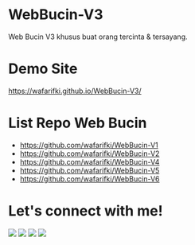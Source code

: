 # WebBucin-V3
Web Bucin V3 khusus buat orang tercinta &amp; tersayang.

# Demo Site
 <a href="https://wafarifki.github.io/WebBucin-V3/">https://wafarifki.github.io/WebBucin-V3/</a>

# List Repo Web Bucin
- <a target="_blank" href="https://github.com/wafarifki/WebBucin-V1">https://github.com/wafarifki/WebBucin-V1</a>
- <a target="_blank" href="https://github.com/wafarifki/WebBucin-V2">https://github.com/wafarifki/WebBucin-V2</a>
- <a target="_blank" href="https://github.com/wafarifki/WebBucin-V4">https://github.com/wafarifki/WebBucin-V4</a>
- <a target="_blank" href="https://github.com/wafarifki/WebBucin-V5">https://github.com/wafarifki/WebBucin-V5</a>
- <a target="_blank" href="https://github.com/wafarifki/WebBucin-V6">https://github.com/wafarifki/WebBucin-V6</a>

# Let's connect with me!
<p>
    <a href="https://wafarifki.github.io" target="_blank"><img src="https://img.shields.io/badge/Website-https://wafarifki.github.io-blue?" /></a>
    <a href="https://www.linkedin.com/in/wafarifqi/" target="_blank"><img src="https://img.shields.io/badge/Linkedin-WafaRifqiAnafin_-blue" /></a>
    <a href="https://facebook.com/wafarifkianafin" target="_blank"><img src="https://img.shields.io/badge/Facebook-wafarifkianafin-blue" /></a>
    <a href="https://instagram.com/wafarifki_" target="_blank"><img src="https://img.shields.io/badge/Instagram-@wafarifki_-blue" /></a>
</p>
